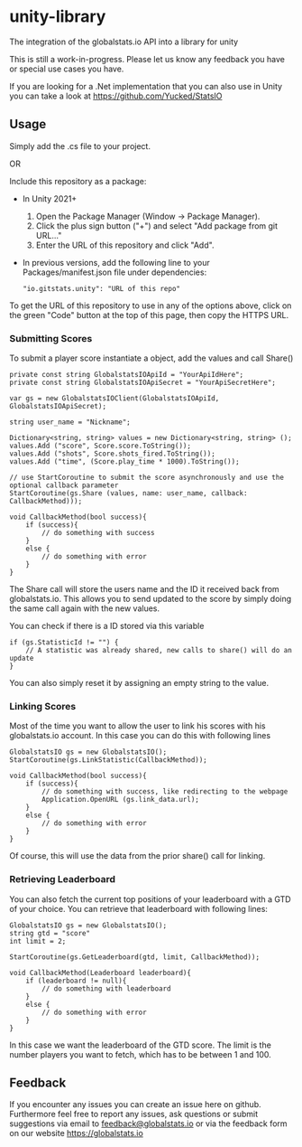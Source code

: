 # unity-library
The integration of the globalstats.io API into a library for unity

This is still a work-in-progress. Please let us know any feedback you have or special use cases you have.

If you are looking for a .Net implementation that you can also use in Unity you can take a look at https://github.com/Yucked/StatsIO

## Usage
Simply add the .cs file to your project.

OR

Include this repository as a package:
- In Unity 2021+
    1. Open the Package Manager (Window -> Package Manager).
    2. Click the plus sign button ("+") and select "Add package from git URL..."
    3. Enter the URL of this repository and click "Add".
- In previous versions, add the following line to your Packages/manifest.json file under dependencies:

    ```
    "io.gitstats.unity": "URL of this repo"
    ```

To get the URL of this repository to use in any of the options above, click on the green "Code" button at the top of this page, then copy the HTTPS URL.

### Submitting Scores
To submit a player score instantiate a object, add the values and call Share()
```
private const string GlobalstatsIOApiId = "YourApiIdHere";
private const string GlobalstatsIOApiSecret = "YourApiSecretHere";

var gs = new GlobalstatsIOClient(GlobalstatsIOApiId, GlobalstatsIOApiSecret);

string user_name = "Nickname";

Dictionary<string, string> values = new Dictionary<string, string> ();
values.Add ("score", Score.score.ToString());
values.Add ("shots", Score.shots_fired.ToString());
values.Add ("time", (Score.play_time * 1000).ToString());

// use StartCoroutine to submit the score asynchronously and use the optional callback parameter
StartCoroutine(gs.Share (values, name: user_name, callback: CallbackMethod)));

void CallbackMethod(bool success){
    if (success){
        // do something with success
    }
    else {
        // do something with error
    }
}

```
The Share call will store the users name and the ID it received back from globalstats.io.
This allows you to send updated to the score by simply doing the same call again with the new values.

You can check if there is a ID stored via this variable
```
if (gs.StatisticId != "") {
    // A statistic was already shared, new calls to share() will do an update
}
```
You can also simply reset it by assigning an empty string to the value.

### Linking Scores
Most of the time you want to allow the user to link his scores with his globalstats.io account.
In this case you can do this with following lines
```
GlobalstatsIO gs = new GlobalstatsIO();
StartCoroutine(gs.LinkStatistic(CallbackMethod));

void CallbackMethod(bool success){
    if (success){
        // do something with success, like redirecting to the webpage
        Application.OpenURL (gs.link_data.url);
    }
    else {
        // do something with error
    }
}
```
Of course, this will use the data from the prior share() call for linking.

### Retrieving Leaderboard
You can also fetch the current top positions of your leaderboard with a GTD of your choice. You can retrieve that leaderboard with following lines:

```
GlobalstatsIO gs = new GlobalstatsIO();
string gtd = "score"
int limit = 2;

StartCoroutine(gs.GetLeaderboard(gtd, limit, CallbackMethod));

void CallbackMethod(Leaderboard leaderboard){
    if (leaderboard != null){
        // do something with leaderboard
    }
    else {
        // do something with error
    }
}
```

In this case we want the leaderboard of the GTD score. The limit is the number players you want to fetch, which has to be between 1 and 100.

## Feedback
If you encounter any issues you can create an issue here on github.
Furthermore feel free to report any issues, ask questions or submit suggestions via email to feedback@globalstats.io or via the feedback form on our website https://globalstats.io
